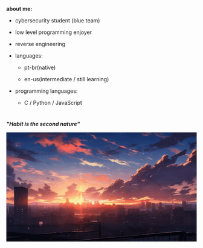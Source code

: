 **about me:**
  
  - cybersecurity student (blue team)
  - low level programming enjoyer
  - reverse engineering
    
- languages:
  
  - pt-br(native)
  
  - en-us(intermediate / still learning)

- programming languages:
  
  - C / Python / JavaScript


#

***"Habit is the second nature"***

![sunset](sunset.gif)






